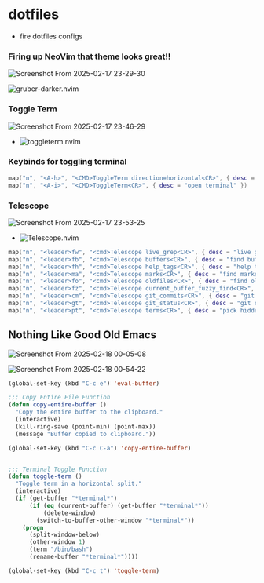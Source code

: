 # dotfiles

- fire dotfiles configs

### Firing up NeoVim that theme looks great!!

![Screenshot From 2025-02-17 23-29-30](https://github.com/user-attachments/assets/7f825955-b122-4dfa-afd4-0a4049e411e2)

![gruber-darker.nvim](https://github.com/blazkowolf/gruber-darker.nvim)

### Toggle Term
![Screenshot From 2025-02-17 23-46-29](https://github.com/user-attachments/assets/6873714e-1683-44b8-ad71-78e4e6a3d195)

- ![toggleterm.nvim](https://github.com/akinsho/toggleterm.nvim)

### Keybinds for toggling terminal

```lua
map("n", "<A-h>", "<CMD>ToggleTerm direction=horizontal<CR>", { desc = "horizontal terminal" })
map("n", "<A-i>", "<CMD>ToggleTerm<CR>", { desc = "open terminal" })
```

### Telescope
![Screenshot From 2025-02-17 23-53-25](https://github.com/user-attachments/assets/7609f890-c27b-4667-a89a-1b3a91bbe729)

- ![Telescope.nvim](https://github.com/nvim-telescope/telescope.nvim)

```lua
map("n", "<leader>fw", "<cmd>Telescope live_grep<CR>", { desc = "live grep" })
map("n", "<leader>fb", "<cmd>Telescope buffers<CR>", { desc = "find buffers" })
map("n", "<leader>fh", "<cmd>Telescope help_tags<CR>", { desc = "help tags" })
map("n", "<leader>ma", "<cmd>Telescope marks<CR>", { desc = "find marks" })
map("n", "<leader>fo", "<cmd>Telescope oldfiles<CR>", { desc = "find old files" })
map("n", "<leader>fz", "<cmd>Telescope current_buffer_fuzzy_find<CR>", { desc = "find in current buffer" })
map("n", "<leader>cm", "<cmd>Telescope git_commits<CR>", { desc = "git commits" })
map("n", "<leader>gt", "<cmd>Telescope git_status<CR>", { desc = "git status" })
map("n", "<leader>pt", "<cmd>Telescope terms<CR>", { desc = "pick hidden term" })
```

## Nothing Like Good Old Emacs
![Screenshot From 2025-02-18 00-05-08](https://github.com/user-attachments/assets/12afc0c9-a81e-4421-9177-9bef8f5c52e3)

![Screenshot From 2025-02-18 00-54-22](https://github.com/user-attachments/assets/958824d0-07d9-45bb-99b1-92faaa09112f)

```lisp
(global-set-key (kbd "C-c e") 'eval-buffer)

;;; Copy Entire File Function
(defun copy-entire-buffer ()
  "Copy the entire buffer to the clipboard."
  (interactive)
  (kill-ring-save (point-min) (point-max))
  (message "Buffer copied to clipboard."))

(global-set-key (kbd "C-c C-a") 'copy-entire-buffer)


;;; Terminal Toggle Function
(defun toggle-term ()
  "Toggle term in a horizontal split."
  (interactive)
  (if (get-buffer "*terminal*")
      (if (eq (current-buffer) (get-buffer "*terminal*"))
          (delete-window)
        (switch-to-buffer-other-window "*terminal*"))
    (progn
      (split-window-below)
      (other-window 1)
      (term "/bin/bash")
      (rename-buffer "*terminal*"))))

(global-set-key (kbd "C-c t") 'toggle-term)
```
